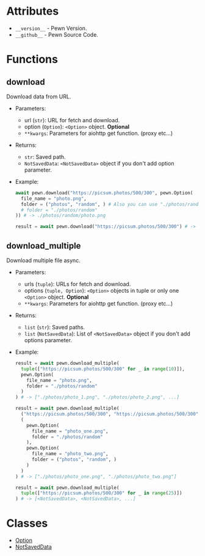 # Attributes

- `__version__` - Pewn Version.
- `__github__` - Pewn Source Code.

# Functions

## download

Download data from URL.

- Parameters:

  - url (`str`): URL for fetch and download.
  - option (`Option`): `<Option>` object. **Optional**
  - `**kwargs`: Parameters for aiohttp get function. (proxy etc...)

- Returns:
  - `str`: Saved path.
  - `NotSavedData`: `<NotSavedData>` object if you don't add option parameter.
- Example:
  ```py
  await pewn.download("https://picsum.photos/500/300", pewn.Option(
    file_name = "photo.png",
    folder = ("photos", "random", ) # Also you can use "./photos/random"
    # folder = "./photos/random"
  )) # -> ./photos/random/photo.png
  ```
  ```py
  result = await pewn.download("https://picsum.photos/500/300") # -> <NotSavedData>
  ```

## download_multiple

Download multiple file async.

- Parameters:

  - urls (`tuple`): URLs for fetch and download.
  - options (`tuple, Option`): `<Option>` objects in tuple or only one `<Option>` object. **Optional**
  - `**kwargs`: Parameters for aiohttp get function. (proxy etc...)

- Returns:
  - `list` (`str`): Saved paths.
  - `list` (`NotSavedData`): List of `<NotSavedData>` object if you don't add options parameter.
- Example:
  ```py
  result = await pewn.download_multiple(
    tuple(["https://picsum.photos/500/300" for _ in range(10)]),
    pewn.Option(
      file_name = "photo.png",
      folder = "./photos/random"
    )
  ) # -> ["./photos/photo_1.png", "./photos/photo_2.png", ...]
  ```
  ```py
  result = await pewn.download_multiple(
    ("https://picsum.photos/500/300", "https://picsum.photos/500/300"),
    (
      pewn.Option(
        file_name = "photo_one.png",
        folder = "./photos/random"
      ),
      pewn.Option(
        file_name = "photo_two.png",
        folder = ("photos", "random", )
      )
    )
  ) # -> ["./photos/photo_one.png", "./photos/photo_two.png"]
  ```
  ```py
  result = await pewn.download_multiple(
    tuple(["https://picsum.photos/500/300" for _ in range(25)])
  ) # -> [<NotSavedData>, <NotSavedData>, ...]
  ```

# Classes

- [Option](https://github.com/5elenay/pewn/blob/main/docs/Option.md)
- [NotSavedData](https://github.com/5elenay/pewn/blob/main/docs/NotSavedData.md)
